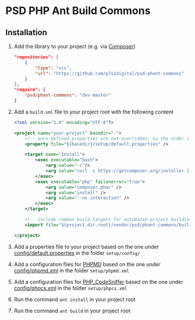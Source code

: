 # PSD PHP Ant Build Commons

## Installation

1. Add the library to your project (e.g. via [Composer](http://getcomposer.org/))

    ```json
    "repositories": [
        {
            "type": "vcs",
            "url": "https://github.com/p7s1digital/psd-phant-commons"
        }
    ],
    "require": {
        "psd/phant-commons": "dev-master"
    }
    ```

2. Add a `build.xml` file to your project root with the following content

    ```xml
    <?xml version="1.0" encoding="UTF-8"?>

    <project name="your-project" basedir=".">
        <!-- once defined properties are not overridden, so the order is essential -->
        <property file="${basedir}/setup/default.properties" />

        <target name="install">
            <exec executable="bash">
                <arg value="-c"/>
                <arg value="curl -s https://getcomposer.org/installer | php"/>
            </exec>
            <exec executable="php" failonerror="true">
                <arg value="composer.phar" />
                <arg value="install" />
                <arg value="--no-interaction" />
            </exec>
        </target>

        <!-- include common build targets for automated project building -->
        <import file="${project.dir.root}/vendor/psd/phant-commons/build.xml" optional="true" />

    </project>
    ```

3. Add a properties file to your project based on the one under [config/default.properties](config/default.properties) in the folder `setup/config/`

4. Add a configuration files for [PHPMD](http://phpmd.org/) based on the one under [config/phpmd.xml](config/phpmd.xml) in the folder `setup/phpmd.xml`

5. Add a configuration files for [PHP_CodeSniffer](http://pear.php.net/package/PHP_CodeSniffer) based on the one under [config/phpcs.xml](config/phpcs.xml) in the folder `setup/phpcs.xml`

6. Run the command `ant install` in your project root

7. Run the command `ant build` in your project root